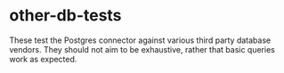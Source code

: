 # other-db-tests

These test the Postgres connector against various third party database vendors.
They should not aim to be exhaustive, rather that basic queries
work as expected.
